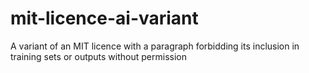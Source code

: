 # mit-licence-ai-variant
A variant of an MIT licence with a paragraph forbidding its inclusion in training sets or outputs without permission
